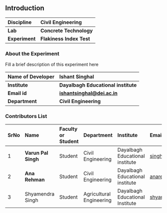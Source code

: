 ## Introduction


<b>Discipline | <b> Civil Engineering
:--|:--|
<b> Lab | <b> Concrete Technology
<b> Experiment|     <b>Flakiness Index Test

### About the Experiment 

Fill a brief description of this experiment here

<b>Name of Developer | <b> Ishant Singhal 
:--|:--|
<b> Institute | <b> Dayalbagh Educational institute 
<b> Email id|     <b>  ishantsinghal@dei.ac.in
<b> Department |  <b> Civil Engineering

### Contributors List

SrNo | Name | Faculty or Student | Department| Institute | Email id
:--|:--|:--|:--|:--|:--|
1 | <b>Varun Pal Singh | Student | Civil Engineering | Dayalbagh Educational institute  | singhvarun928@gmail.com
2 | <b>Ana Rehman |Student | Civil Engineering | Dayalbagh Educational institute  | anarehmanana@gmail.com
3 | Shyamendra Singh | Student | Agricultural Engineering | Dayalbagh Educational Institute | shyamendra.me@gmail.com
